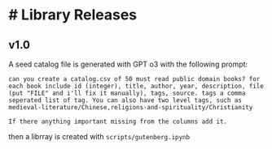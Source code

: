 # # Library Releases

## v1.0
A seed catalog file is generated with GPT o3 with the following prompt: 
```text
can you create a catalog.csv of 50 must read public domain books? for each book include id (integer), title, author, year, description, file (put "FILE" and i'll fix it manually), tags, source. tags a comma seperated list of tag. You can also have two level tags, such as medieval-literature/Chinese,religions-and-spirituality/Christianity

If there anything important missing from the columns add it.
```

then a librray is created with `scripts/gutenberg.ipynb`
